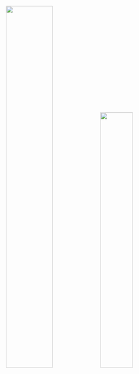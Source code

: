 <div align="center">
<p>
  <span style="min-width: 500px" ><img width="50%" src="https://github-readme-stats.vercel.app/api?username=walidhachki&theme=radical&show_icons=true" /></span>
  <span style="min-width: 500px" ><img width="42%" src="https://github-readme-stats.vercel.app/api/top-langs/?username=walidhachki&layout=compact&theme=jolly" /></span>
</p>
